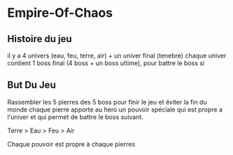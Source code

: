 # Empire-Of-Chaos

## Histoire du jeu

il y a 4 univers (eau, feu, terre, air) + un univer final (tenebre)
chaque univer contient 1 boss final (4 boss + un boss ultime), pour battre le boss si

## But Du Jeu

Rassembler les 5 pierres des 5 boss pour finir le jeu et éviter la fin du monde
chaque pierre apporte au hero un pouvoir spéciale qui est propre a l'univer et qui permet de battre le boss suivant.

Terre > Eau > Feu > Air 

Chaque pouvoir est propre à chaque pierres
